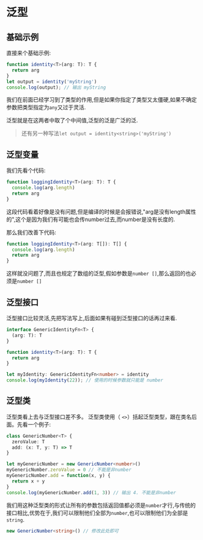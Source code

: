 # 泛型

## 基础示例

直接来个基础示例:
```ts
function identity<T>(arg: T): T {
  return arg
}
let output = identity('myString')
console.log(output); // 输出 myString
```
我们在前面已经学习到了类型的作用,但是如果你指定了类型又太僵硬,如果不确定参数把类型指定为`any`又过于灵活.

泛型就是在这两者中取了个中间值,泛型的泛是广泛的泛.
>还有另一种写法`let output = identity<string>('myString')`

## 泛型变量
我们先看个代码:
```ts
function loggingIdentity<T>(arg: T): T {
  console.log(arg.length)
  return arg
}
```
这段代码看着好像是没有问题,但是编译的时候是会报错说,"arg是没有length属性的",这个是因为我们有可能也会传number过去,而number是没有长度的.

那么我们改善下代码:
```ts
function loggingIdentity<T>(arg: T[]): T[] {
  console.log(arg.length)
  return arg
}
```
这样就没问题了,而且也规定了数组的泛型,假如参数是`number []`,那么返回的也必须是`number []`

## 泛型接口
泛型接口比较灵活,先把写法写上,后面如果有碰到泛型接口的话再过来看.
```ts
interface GenericIdentityFn<T> {
  (arg: T): T
}

function identity<T>(arg: T): T {
  return arg
}

let myIdentity: GenericIdentityFn<number> = identity
console.log(myIdentity(22)); // 使用的时候参数就只能是 number
```

## 泛型类
泛型类看上去与泛型接口差不多。 泛型类使用（ `<>`）括起泛型类型，跟在类名后面。先看一个例子:
```ts
class GenericNumber<T> {
  zeroValue: T
  add: (x: T, y: T) => T
}

let myGenericNumber = new GenericNumber<number>()
myGenericNumber.zeroValue = 0 // 不能是非number
myGenericNumber.add = function(x, y) {
  return x + y 
}
console.log(myGenericNumber.add(1, 3)) // 输出 4. 不能是非number
```
我们用这种泛型类的形式让所有的参数包括返回值都必须是`number`才行,与传统的接口相比,优势在于,我们可以限制他们全部为`number`,也可以限制他们为全部是`string`.
```ts
new GenericNumber<string>() // 修改此处即可
```